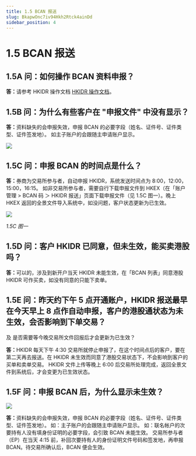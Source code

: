 ```yaml
---
title: 1.5 BCAN 报送
slug: BkapwOnc7iv94Hkh2Rtck4ainDd
sidebar_position: 4
---
```



# 1.5 BCAN 报送

## 1.5A 问：如何操作 BCAN 资料申报？

<b>答：</b>请参考 HKIDR 操作文档  [HKIDR 操作文档](./AnubwQdN9i1KGHkt9tmccZ9hnXf)。

## 1.5B 问：为什么有些客户在 "申报文件" 中没有显示？

<b>答：</b>资料缺失的会申报失效，申报 BCAN 的必要字段（姓名、证件号、证件类型、证件签发地）。
如主子账户的会跟随主申请账户显示。

<img src="/assets/CVBcbJJ6ooLspAxWMdZcFkHrnfg.png" src-width="2508" src-height="676" align="center"/>

## 1.5C 问：申报 BCAN 的时间点是什么？

<b>答：</b>券商为交易所参与者，自动申报 HKIDR，系统发送时间点为 8:00，12:00，15:00，16:15。
如非交易所参与者，需要自行下载申报文件到 HKEX（在「账户管理 &gt; BCAN 码 ＞ HKIDR 报送」页面下载申报文件（见 1.5C 图一）。晚上 HKEX 返回的全景文件导入系统中，如没问题，客户状态更新为已生效。


<img src="/assets/P33jbwfyVo66MXxOQC6cG7LunQc.png" src-width="2508" src-height="1292" align="center"/>

<em>1.5C 图一</em>

## 1.5D 问：客户 HKIDR 已同意，但未生效，能买卖港股吗？

<b>答：</b>可以的，涉及到新开户当天 HKIDR 未能生效，在「BCAN 列表」同意港股 HKIDR 可作买卖，如没有同意的只能下卖单。

## 1.5E 问：昨天约下午 5 点开通账户，HKIDR 报送最早在今天早上 8 点作自动申报，客户的港股通状态为未生效，会否影响到下单交易？
及 是否需要等今晚交易所文件回报后才会更新为已生效？

<b>答：</b>HKIDR 每天下午 4:30 交易所就停止申报了，在这个时间点后的客户，要在第二天再去报送。在 HKIDR 未生效而同意了港股交易状态下，不会影响到客户的买单和卖单交易。
HKIDR 文件上传等晚上 6:00 后交易所处理完成，返回全景文件到系统后，才会变更为已生效状态。

## 1.5F 问：申报 BCAN 后，为什么显示未生效？

<img src="/assets/JabmbYnW5o2v8exUgCtcoMCSnRh.png" src-width="2842" src-height="1018" align="center"/>

<b>答：</b>资料缺失的会申报失效，申报 BCAN 的必要字段（姓名、证件号、证件类型、证件签发地）。<b>
</b>如：主子账户的会跟随主申请账户显示。
如：联名帐户的次要持有人没有填身份证明的必要字段，会引致 BCAN 未能生效。
交易所参与者（EP）在当天 4:15 前，补回次要持有人的身份证明文件号码和签发地，再申报 BCAN。待交易所确认后，BCAN 便会生效。

